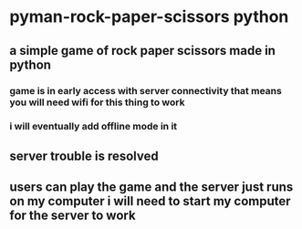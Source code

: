 # pyman-rock-paper-scissors python
## a simple game of rock paper scissors made in python

### game is in early access with server connectivity that means you will need wifi for this thing to work
### i will eventually add offline mode in it 
## server trouble is resolved
## users can play the game and the server just runs on my computer i will need to start my computer for the server to work
